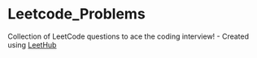 # Leetcode_Problems
Collection of LeetCode questions to ace the coding interview! - Created using [LeetHub](https://github.com/QasimWani/LeetHub)

